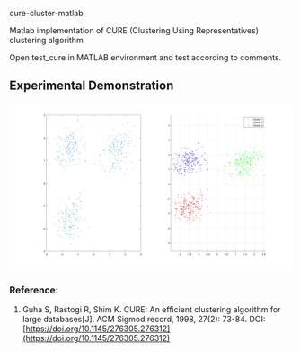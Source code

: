 cure-cluster-matlab

Matlab implementation of CURE (Clustering Using Representatives) clustering algorithm

Open test_cure in MATLAB environment and test according to comments.

## Experimental Demonstration
![figure1](https://github.com/Kchu/CURE-cluster-matlab/blob/master/Figure_1.jpg)

### Reference:
1. Guha S, Rastogi R, Shim K. CURE: An efficient clustering algorithm for large databases[J]. ACM Sigmod record, 1998, 27(2): 73-84. DOI: [https://doi.org/10.1145/276305.276312](https://doi.org/10.1145/276305.276312)